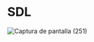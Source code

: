# SDL
![Captura de pantalla (251)](https://user-images.githubusercontent.com/20667923/209584589-390223e6-ec1e-4fc0-ac10-f99c2174aa7a.png)


